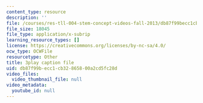 ```yaml
---
content_type: resource
description: ''
file: /courses/res-tll-004-stem-concept-videos-fall-2013/db87f99becc1cb32865800a2cd5fc28d_mDvty90jENM.srt
file_size: 18045
file_type: application/x-subrip
learning_resource_types: []
license: https://creativecommons.org/licenses/by-nc-sa/4.0/
ocw_type: OCWFile
resourcetype: Other
title: 3play caption file
uid: db87f99b-ecc1-cb32-8658-00a2cd5fc28d
video_files:
  video_thumbnail_file: null
video_metadata:
  youtube_id: null
---
```

